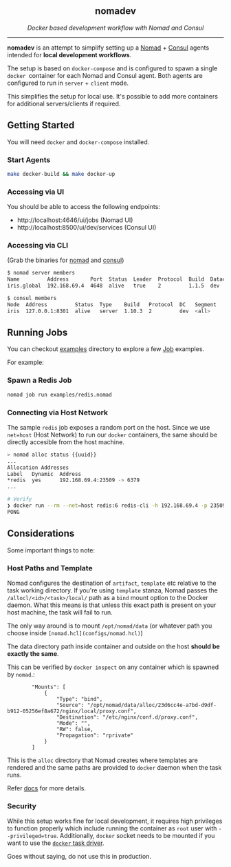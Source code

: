 <!-- PROJECT LOGO -->
<br />
<p align="center">
  <h2 align="center">nomadev</h2>
  <p align="center">
    <i>Docker based development workflow with Nomad and Consul</i>
    <br/>
  </p>
</p>

---

**nomadev** is an attempt to simplify setting up a [Nomad](https://www.nomadproject.io/) + [Consul](https://www.consul.io/) agents intended for **local development workflows**.

The setup is based on `docker-compose` and is configured to spawn a single `docker `container for each Nomad and Consul agent. Both agents are configured to run in `server` + `client` mode.

This simplifies the setup for local use. It's possible to add more containers for additional servers/clients if required.

## Getting Started

You will need `docker` and `docker-compose` installed.

### Start Agents

```bash
make docker-build && make docker-up
```

### Accessing via UI

You should be able to access the following endpoints:

- http://localhost:4646/ui/jobs (Nomad UI)
- http://localhost:8500/ui/dev/services (Consul UI)

### Accessing via CLI

(Grab the binaries for [nomad](https://www.nomadproject.io/downloads) and [consul](https://www.consul.io/downloads))
```bash
$ nomad server members
Name         Address       Port  Status  Leader  Protocol  Build  Datacenter  Region
iris.global  192.168.69.4  4648  alive   true    2         1.1.5  dev         global

$ consul members       
Node  Address         Status  Type    Build   Protocol  DC   Segment
iris  127.0.0.1:8301  alive   server  1.10.3  2         dev  <all>
```

## Running Jobs

You can checkout [examples](./examples) directory to explore a few [Job](https://www.nomadproject.io/docs/job-specification) examples.

For example:

### Spawn a Redis Job

```bash
nomad job run examples/redis.nomad
```

### Connecting via Host Network

The sample `redis` job exposes a random port on the host. Since we use `net=host` (Host Network) to run our `docker` containers, the same should be directly accesible from the host machine.

```bash
> nomad alloc status {{uuid}}
...
Allocation Addresses
Label   Dynamic  Address
*redis  yes      192.168.69.4:23509 -> 6379
...

# Verify
❯ docker run --rm --net=host redis:6 redis-cli -h 192.168.69.4 -p 23509 ping
PONG
```

## Considerations

Some important things to note:

### Host Paths and Template

Nomad configures the destination of `artifact`, `template` etc relative to the task working directory. If you're using `template` stanza, Nomad passes the `/allocl/<id>/<task>/local/` path as a `bind` mount option to the Docker daemon. What this means is that unless this exact path is present on your host machine, the task will fail to run.

The only way around is to mount `/opt/nomad/data` (or whatever path you choose inside `[nomad.hcl](configs/nomad.hcl)`)

The data directory path inside container and outside on the host **should be exactly the same**.

This can be verified by `docker inspect` on any container which is spawned by `nomad`.:

```
        "Mounts": [
            {
                "Type": "bind",
                "Source": "/opt/nomad/data/alloc/23d6cc4e-a7bd-d9df-b912-05256ef8a672/nginx/local/proxy.conf",
                "Destination": "/etc/nginx/conf.d/proxy.conf",
                "Mode": "",
                "RW": false,
                "Propagation": "rprivate"
            }
        ]
```

This is the `alloc` directory that Nomad creates where templates are rendered and the same paths are provided to `docker` daemon when the task runs.

Refer [docs](https://www.nomadproject.io/docs/internals/filesystem#templates-artifacts-and-dispatch-payloads) for more details.

### Security

While this setup works fine for local development, it requires high privileges to function properly which include running the container as `root` user with `--privileged=true`.
Additionally, `docker` socket needs to be mounted if you want to use the [`docker` task driver](https://www.nomadproject.io/docs/drivers/docker).

Goes without saying, do not use this in production.
